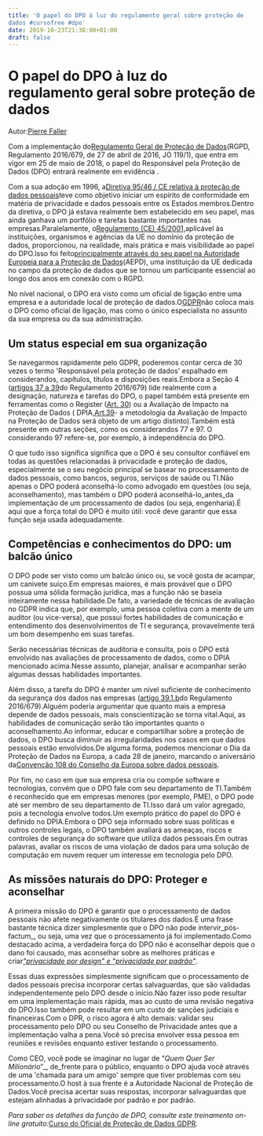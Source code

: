 ```yaml
---
title: 'O papel do DPO à luz do regulamento geral sobre proteção de
dados #cursofree #dpo'
date: 2019-10-23T21:38:00+01:00
draft: false
---
```


  

  

O papel do DPO à luz do regulamento geral sobre proteção de dados
=================================================================

Autor:[Pierre Faller](https://advisera.com/eugdpracademy/blog/author/pierrefaller/)

Com a implementação do[Regulamento Geral de Proteção de Dados](https://advisera.com/eugdpracademy/gdpr/)(RGPD, Regulamento 2016/679, de 27 de abril de 2016, JO 119/1), que entra em vigor em 25 de maio de 2018, o papel do Responsável pela Proteção de Dados (DPO) entrará realmente em evidência .

Com a sua adoção em 1996, a[Diretiva 95/46 / CE relativa à proteção de dados pessoais](https://edps.europa.eu/data-protection/our-work/publications/legislation/directive-9546ec_en)teve como objetivo iniciar um espírito de conformidade em matéria de privacidade e dados pessoais entre os Estados membros.Dentro da diretiva, o DPO já estava realmente bem estabelecido em seu papel, mas ainda ganhava um portfólio e tarefas bastante importantes nas empresas.Paralelamente, o[Regulamento (CE) 45/2001,](https://edps.europa.eu/data-protection/our-work/publications/legislation/regulation-ec-no-452001_en)aplicável às instituições, organismos e agências da UE no domínio da proteção de dados, proporcionou, na realidade, mais prática e mais visibilidade ao papel do DPO.Isso foi feito[principalmente através do seu papel na Autoridade Europeia para a Proteção de Dados](https://edps.europa.eu/data-protection/eu-institutions-dpo_en)(AEPD), uma instituição da UE dedicada no campo da proteção de dados que se tornou um participante essencial ao longo dos anos em conexão com o RGPD.

No nível nacional, o DPO era visto como um oficial de ligação entre uma empresa e a autoridade local de proteção de dados.O[GDPR](https://advisera.com/eugdpracademy/what-is-eugdpr/)não coloca mais o DPO como oficial de ligação, mas como o único especialista no assunto da sua empresa ou da sua administração.

Um status especial em sua organização
-------------------------------------

Se navegarmos rapidamente pelo GDPR, poderemos contar cerca de 30 vezes o termo 'Responsável pela proteção de dados' espalhado em considerandos, capítulos, títulos e disposições reais.Embora a Seção 4 ([artigos 37 a 39](https://advisera.com/eugdpracademy/gdpr-text/controller-and-processor/data-protection-officer/)do Regulamento 2016/679) lide realmente com a designação, natureza e tarefas do DPO, o papel também está presente em ferramentas como o Register ([Art. 30](https://advisera.com/eugdpracademy/gdpr/records-of-processing-activities/)) ou a Avaliação de Impacto na Proteção de Dados ( DPIA,[Art.39](https://advisera.com/eugdpracademy/gdpr/tasks-of-the-data-protection-officer/)\- a metodologia da Avaliação de Impacto na Proteção de Dados será objeto de um artigo distinto).Também está presente em outras seções, como os considerandos 77 e 97. O considerando 97 refere-se, por exemplo, à independência do DPO.

O que tudo isso significa significa que o DPO é seu consultor confiável em todas as questões relacionadas à privacidade e proteção de dados, especialmente se o seu negócio principal se basear no processamento de dados pessoais, como bancos, seguros, serviços de saúde ou TI.Não apenas o DPO poderá aconselhá-lo como advogado em questões (ou seja, aconselhamento), mas também o DPO poderá aconselhá-lo_antes_da implementação de um processamento de dados (ou seja, engenharia).É aqui que a força total do DPO é muito útil: você deve garantir que essa função seja usada adequadamente.

Competências e conhecimentos do DPO: um balcão único
----------------------------------------------------

O DPO pode ser visto como um balcão único ou, se você gosta de acampar, um canivete suíço.Em empresas maiores, é mais provável que o DPO possua uma sólida formação jurídica, mas a função não se baseia inteiramente nessa habilidade.De fato, a variedade de técnicas de avaliação no GDPR indica que, por exemplo, uma pessoa coletiva com a mente de um auditor (ou vice-versa), que possui fortes habilidades de comunicação e entendimento dos desenvolvimentos de TI e segurança, provavelmente terá um bom desempenho em suas tarefas.

Serão necessárias técnicas de auditoria e consulta, pois o DPO está envolvido nas avaliações de processamento de dados, como o DPIA mencionado acima.Nesse assunto, planejar, analisar e acompanhar serão algumas dessas habilidades importantes.

Além disso, a tarefa do DPO é manter um nível suficiente de conhecimento da segurança dos dados nas empresas ([artigo 39.1.b](https://advisera.com/eugdpracademy/gdpr/tasks-of-the-data-protection-officer/)do Regulamento 2016/679).Alguém poderia argumentar que quanto mais a empresa depende de dados pessoais, mais conscientização se torna vital.Aqui, as habilidades de comunicação serão tão importantes quanto o aconselhamento.Ao informar, educar e compartilhar sobre a proteção de dados, o DPO busca diminuir as irregularidades nos casos em que dados pessoais estão envolvidos.De alguma forma, podemos mencionar o Dia da Proteção de Dados na Europa, a cada 28 de janeiro, marcando o aniversário da[Convenção 108 do Conselho da Europa sobre dados pessoais](https://www.coe.int/en/web/conventions/full-list/-/conventions/treaty/108).

Por fim, no caso em que sua empresa cria ou compõe software e tecnologias, convém que o DPO fale com seu departamento de TI.Também é reconhecido que em empresas menores (por exemplo, PME), o DPO pode até ser membro de seu departamento de TI.Isso dará um valor agregado, pois a tecnologia envolve todos.Um exemplo prático do papel do DPO é definido no DPIA.Embora o DPO seja informado sobre suas políticas e outros controles legais, o DPO também avaliará as ameaças, riscos e controles de segurança do software que utiliza dados pessoais.Em outras palavras, avaliar os riscos de uma violação de dados para uma solução de computação em nuvem requer um interesse em tecnologia pelo DPO.

As missões naturais do DPO: Proteger e aconselhar
-------------------------------------------------

A primeira missão do DPO é garantir que o processamento de dados pessoais não afete negativamente os titulares dos dados.É uma frase bastante técnica dizer simplesmente que o DPO não pode intervir_pós-factum_, ou seja, uma vez que o processamento já foi implementado.Como destacado acima, a verdadeira força do DPO não é aconselhar depois que o dano foi causado, mas aconselhar sobre as melhores práticas e criar[_"privacidade por design" e "privacidade por padrão"_](https://www.enisa.europa.eu/topics/data-protection/privacy-by-design).

Essas duas expressões simplesmente significam que o processamento de dados pessoais precisa incorporar certas salvaguardas, que são validadas independentemente pelo DPO desde o início.Não fazer isso pode resultar em uma implementação mais rápida, mas ao custo de uma revisão negativa do DPO.Isso também pode resultar em um custo de sanções judiciais e financeiras.Com o DPR, o risco agora é alto demais: validar seu processamento pelo DPO ou seu Conselho de Privacidade antes que a implementação valha a pena.Você só precisa envolver essa pessoa em reuniões e revisões enquanto estiver testando o processamento.

Como CEO, você pode se imaginar no lugar de “_Quem Quer Ser Milionário_”_, de_frente para o público, enquanto o DPO ajuda você através de uma 'chamada para um amigo' sempre que tiver problemas com seu processamento.O host à sua frente é a Autoridade Nacional de Proteção de Dados.Você precisa acertar suas respostas, incorporar salvaguardas que estejam alinhadas à privacidade por padrão e por padrão.

_Para saber os detalhes da função de DPO, consulte este treinamento on-line gratuito:_[Curso do Oficial de Proteção de Dados GDPR](https://training.advisera.com/course/eu-gdpr-data-protection-officer-course/).